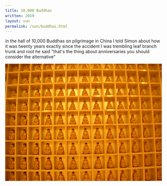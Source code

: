 ```yaml
---
title: 10,000 Buddhas
written: 2019
layout: sun
permalink: /sun/buddhas.html
---
```


<div class="poem">
in the hall of 10,000 Buddhas  
on pilgrimage in China  
I told Simon  
about how it was  
twenty years exactly  
since the accident  
I was trembling  
leaf branch  
trunk and root  
he said  
"that's the thing  
about anniversaries  
you should consider  
the alternative"
</div>

![hall of Buddhas](/assets/images/chan/hall-of-buddhas.jpg "hall of Buddhas")
